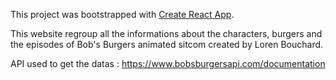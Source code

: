 This project was bootstrapped with [Create React App](https://github.com/facebook/create-react-app).

This website regroup all the informations about the characters, burgers and the episodes of Bob's Burgers animated sitcom created by Loren Bouchard.

API used to get the datas : https://www.bobsburgersapi.com/documentation
